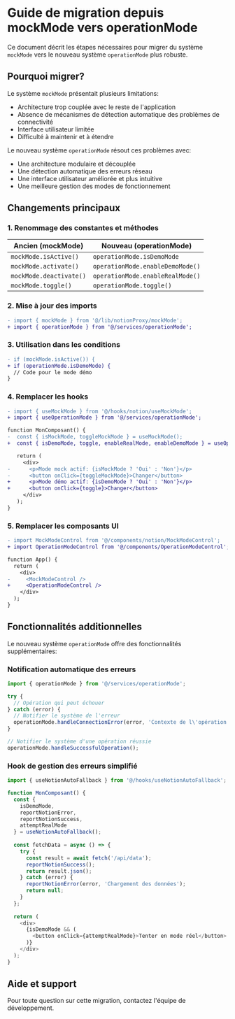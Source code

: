 
# Guide de migration depuis mockMode vers operationMode

Ce document décrit les étapes nécessaires pour migrer du système `mockMode` vers le nouveau système `operationMode` plus robuste.

## Pourquoi migrer?

Le système `mockMode` présentait plusieurs limitations:
- Architecture trop couplée avec le reste de l'application
- Absence de mécanismes de détection automatique des problèmes de connectivité
- Interface utilisateur limitée
- Difficulté à maintenir et à étendre

Le nouveau système `operationMode` résout ces problèmes avec:
- Une architecture modulaire et découplée
- Une détection automatique des erreurs réseau
- Une interface utilisateur améliorée et plus intuitive
- Une meilleure gestion des modes de fonctionnement

## Changements principaux

### 1. Renommage des constantes et méthodes

| Ancien (mockMode) | Nouveau (operationMode) |
|-------------------|-------------------------|
| `mockMode.isActive()` | `operationMode.isDemoMode` |
| `mockMode.activate()` | `operationMode.enableDemoMode()` |
| `mockMode.deactivate()` | `operationMode.enableRealMode()` |
| `mockMode.toggle()` | `operationMode.toggle()` |

### 2. Mise à jour des imports

```diff
- import { mockMode } from '@/lib/notionProxy/mockMode';
+ import { operationMode } from '@/services/operationMode';
```

### 3. Utilisation dans les conditions

```diff
- if (mockMode.isActive()) {
+ if (operationMode.isDemoMode) {
  // Code pour le mode démo
}
```

### 4. Remplacer les hooks

```diff
- import { useMockMode } from '@/hooks/notion/useMockMode';
+ import { useOperationMode } from '@/services/operationMode';

function MonComposant() {
-  const { isMockMode, toggleMockMode } = useMockMode();
+  const { isDemoMode, toggle, enableRealMode, enableDemoMode } = useOperationMode();

   return (
     <div>
-      <p>Mode mock actif: {isMockMode ? 'Oui' : 'Non'}</p>
-      <button onClick={toggleMockMode}>Changer</button>
+      <p>Mode démo actif: {isDemoMode ? 'Oui' : 'Non'}</p>
+      <button onClick={toggle}>Changer</button>
     </div>
   );
}
```

### 5. Remplacer les composants UI

```diff
- import MockModeControl from '@/components/notion/MockModeControl';
+ import OperationModeControl from '@/components/OperationModeControl';

function App() {
  return (
    <div>
-     <MockModeControl />
+     <OperationModeControl />
    </div>
  );
}
```

## Fonctionnalités additionnelles

Le nouveau système `operationMode` offre des fonctionnalités supplémentaires:

### Notification automatique des erreurs

```javascript
import { operationMode } from '@/services/operationMode';

try {
  // Opération qui peut échouer
} catch (error) {
  // Notifier le système de l'erreur
  operationMode.handleConnectionError(error, 'Contexte de l\'opération');
}

// Notifier le système d'une opération réussie
operationMode.handleSuccessfulOperation();
```

### Hook de gestion des erreurs simplifié

```javascript
import { useNotionAutoFallback } from '@/hooks/useNotionAutoFallback';

function MonComposant() {
  const {
    isDemoMode,
    reportNotionError,
    reportNotionSuccess,
    attemptRealMode
  } = useNotionAutoFallback();
  
  const fetchData = async () => {
    try {
      const result = await fetch('/api/data');
      reportNotionSuccess();
      return result.json();
    } catch (error) {
      reportNotionError(error, 'Chargement des données');
      return null;
    }
  };
  
  return (
    <div>
      {isDemoMode && (
        <button onClick={attemptRealMode}>Tenter en mode réel</button>
      )}
    </div>
  );
}
```

## Aide et support

Pour toute question sur cette migration, contactez l'équipe de développement.
